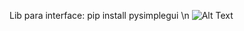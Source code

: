 Lib para interface: pip install pysimplegui \n
![Alt Text](https://cdn.discordapp.com/attachments/484444592502997012/777756020579631134/1604838266844.gif)
